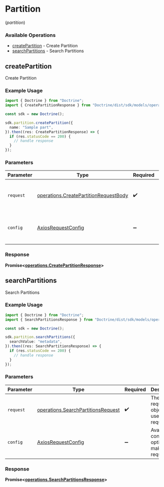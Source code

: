 # Partition
(*partition*)

### Available Operations

* [createPartition](#createpartition) - Create Partition
* [searchPartitions](#searchpartitions) - Search Partitions

## createPartition

Create Partition

### Example Usage

```typescript
import { Doctrine } from "Doctrine";
import { CreatePartitionResponse } from "Doctrine/dist/sdk/models/operations";

const sdk = new Doctrine();

sdk.partition.createPartition({
  name: "Sample part",
}).then((res: CreatePartitionResponse) => {
  if (res.statusCode == 200) {
    // handle response
  }
});
```

### Parameters

| Parameter                                                                                      | Type                                                                                           | Required                                                                                       | Description                                                                                    |
| ---------------------------------------------------------------------------------------------- | ---------------------------------------------------------------------------------------------- | ---------------------------------------------------------------------------------------------- | ---------------------------------------------------------------------------------------------- |
| `request`                                                                                      | [operations.CreatePartitionRequestBody](../../models/operations/createpartitionrequestbody.md) | :heavy_check_mark:                                                                             | The request object to use for the request.                                                     |
| `config`                                                                                       | [AxiosRequestConfig](https://axios-http.com/docs/req_config)                                   | :heavy_minus_sign:                                                                             | Available config options for making requests.                                                  |


### Response

**Promise<[operations.CreatePartitionResponse](../../models/operations/createpartitionresponse.md)>**


## searchPartitions

Search Partitions

### Example Usage

```typescript
import { Doctrine } from "Doctrine";
import { SearchPartitionsResponse } from "Doctrine/dist/sdk/models/operations";

const sdk = new Doctrine();

sdk.partition.searchPartitions({
  searchValue: "metadata",
}).then((res: SearchPartitionsResponse) => {
  if (res.statusCode == 200) {
    // handle response
  }
});
```

### Parameters

| Parameter                                                                                | Type                                                                                     | Required                                                                                 | Description                                                                              |
| ---------------------------------------------------------------------------------------- | ---------------------------------------------------------------------------------------- | ---------------------------------------------------------------------------------------- | ---------------------------------------------------------------------------------------- |
| `request`                                                                                | [operations.SearchPartitionsRequest](../../models/operations/searchpartitionsrequest.md) | :heavy_check_mark:                                                                       | The request object to use for the request.                                               |
| `config`                                                                                 | [AxiosRequestConfig](https://axios-http.com/docs/req_config)                             | :heavy_minus_sign:                                                                       | Available config options for making requests.                                            |


### Response

**Promise<[operations.SearchPartitionsResponse](../../models/operations/searchpartitionsresponse.md)>**

